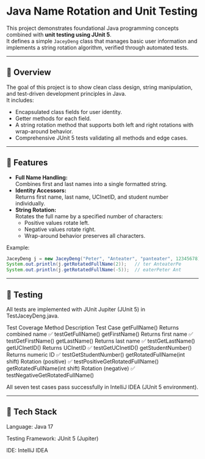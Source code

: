# Java Name Rotation and Unit Testing

This project demonstrates foundational Java programming concepts combined with **unit testing using JUnit 5**.  
It defines a simple `JaceyDeng` class that manages basic user information and implements a string rotation algorithm, verified through automated tests.

---

## 🧩 Overview

The goal of this project is to show clean class design, string manipulation, and test-driven development principles in Java.  
It includes:
- Encapsulated class fields for user identity.
- Getter methods for each field.
- A string rotation method that supports both left and right rotations with wrap-around behavior.
- Comprehensive JUnit 5 tests validating all methods and edge cases.

---

## 🧠 Features

- **Full Name Handling:**  
  Combines first and last names into a single formatted string.
- **Identity Accessors:**  
  Returns first name, last name, UCInetID, and student number individually.
- **String Rotation:**  
  Rotates the full name by a specified number of characters:
  - Positive values rotate left.
  - Negative values rotate right.
  - Wrap-around behavior preserves all characters.

Example:
```java
JaceyDeng j = new JaceyDeng("Peter", "Anteater", "panteater", 12345678);
System.out.println(j.getRotatedFullName(2));   // ter AnteaterPe
System.out.println(j.getRotatedFullName(-5));  // eaterPeter Ant
```

---

## 🧪 Testing

All tests are implemented with JUnit Jupiter (JUnit 5) in TestJaceyDeng.java.

Test Coverage
Method	Description	Test Case
getFullName()	Returns combined name	✅ testGetFullName()
getFirstName()	Returns first name	✅ testGetFirstName()
getLastName()	Returns last name	✅ testGetLastName()
getUCInetID()	Returns UCInetID	✅ testGetUCInetID()
getStudentNumber()	Returns numeric ID	✅ testGetStudentNumber()
getRotatedFullName(int shift)	Rotation (positive)	✅ testPositiveGetRotatedFullName()
getRotatedFullName(int shift)	Rotation (negative)	✅ testNegativeGetRotatedFullName()

All seven test cases pass successfully in IntelliJ IDEA (JUnit 5 environment).

---

## 🧰 Tech Stack

Language: Java 17

Testing Framework: JUnit 5 (Jupiter)

IDE: IntelliJ IDEA
